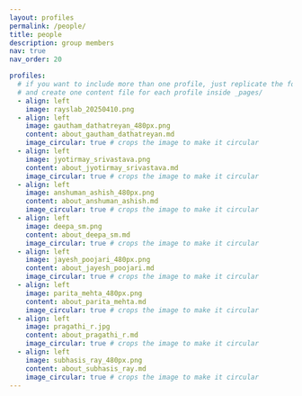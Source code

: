 ```yaml
---
layout: profiles
permalink: /people/
title: people
description: group members
nav: true
nav_order: 20

profiles:
  # if you want to include more than one profile, just replicate the following block
  # and create one content file for each profile inside _pages/
  - align: left
    image: rayslab_20250410.png
  - align: left
    image: gautham_dathatreyan_480px.png
    content: about_gautham_dathatreyan.md
    image_circular: true # crops the image to make it circular
  - align: left
    image: jyotirmay_srivastava.png
    content: about_jyotirmay_srivastava.md
    image_circular: true # crops the image to make it circular  
  - align: left
    image: anshuman_ashish_480px.png
    content: about_anshuman_ashish.md
    image_circular: true # crops the image to make it circular
  - align: left
    image: deepa_sm.png
    content: about_deepa_sm.md
    image_circular: true # crops the image to make it circular
  - align: left
    image: jayesh_poojari_480px.png
    content: about_jayesh_poojari.md
    image_circular: true # crops the image to make it circular
  - align: left
    image: parita_mehta_480px.png
    content: about_parita_mehta.md
    image_circular: true # crops the image to make it circular
  - align: left
    image: pragathi_r.jpg
    content: about_pragathi_r.md
    image_circular: true # crops the image to make it circular
  - align: left
    image: subhasis_ray_480px.png
    content: about_subhasis_ray.md
    image_circular: true # crops the image to make it circular	
---
```

